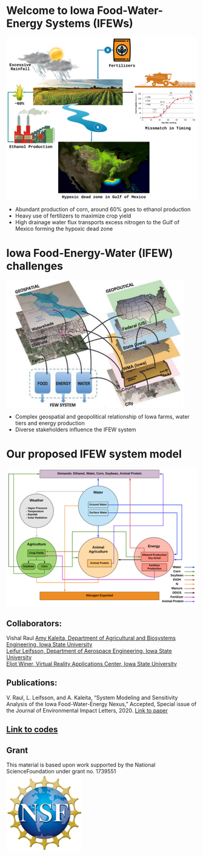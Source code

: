 # Welcome to Iowa Food-Water-Energy Systems (IFEWs) 


![Image of deadzone](Images/dead_zone.png)

- Abundant production of corn, around 60% goes to ethanol production
- Heavy use of fertilizers to maximize crop yield
- High drainage water flux transports excess nitrogen to the Gulf of Mexico forming the hypoxic dead zone 

# Iowa Food-Energy-Water (IFEW) challenges
<img align="center" src="Images/FEW_crisis_iowa.png">

- Complex geospatial and geopolitical relationship of Iowa farms, water tiers and energy production  
- Diverse stakeholders influence the IFEW system  

# Our proposed IFEW system model
<img src="Images/IFEW_model3.png">

## Collaborators:
Vishal Raul
[Amy Kaleita, Department of Agricultural and Biosystems Engineering, Iowa State University](https://www.abe.iastate.edu/amy-kaleita/)  
[Leifur Leifsson, Department of Aerospace Engineering, Iowa State University](https://www.aere.iastate.edu/leifur/)  
[Eliot Winer, Virtual Reality Applications Center, Iowa State University](https://www.brain.vpresearch.iastate.edu/people/eliot-winer)  

## Publications:
V. Raul, L. Leifsson, and A. Kaleita, “System Modeling and Sensitivity Analysis of the Iowa Food-Water-Energy Nexus,” Accepted, Special issue of the Journal of Environmental Impact Letters, 2020. [Link to paper](https://github.com/ifews/IFEWs/tree/gh-pages/Papers) 

## [Link to codes](https://github.com/ifews/IFEWs/tree/gh-pages/Codes) 


## Grant
This material is based upon work supported by the National ScienceFoundation under grant no.  1739551  
<img align="center" src="Images/NSF_Logo.png" width="200">
